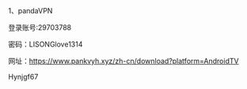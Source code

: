 1、pandaVPN

登录账号:29703788

密码：LISONGlove1314

网址：https://www.pankvyh.xyz/zh-cn/download?platform=AndroidTV

Hynjgf67

